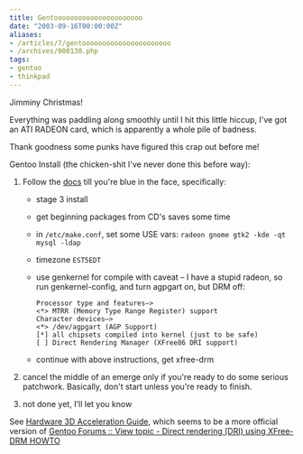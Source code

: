 ```yaml
---
title: Gentoooooooooooooooooooooo
date: "2003-09-16T00:00:00Z"
aliases:
- /articles/7/gentoooooooooooooooooooooo
- /archives/000130.php
tags:
- gentoo
- thinkpad
---
```

Jimminy Christmas!

Everything was paddling along smoothly until I hit this little hiccup, I've got an ATI RADEON card, which is apparently a whole pile of badness.

Thank goodness some punks have figured this crap out before me!

<!--more-->
Gentoo Install (the chicken-shit I've never done this before way):

1. Follow the [docs](http://gentoo.org/doc/en/gentoo-x86-install.xml) till you're blue in the face, specifically:

    * stage 3 install
    * get beginning packages from CD's saves some time
    * in `/etc/make.conf`, set some USE vars: `radeon gnome gtk2 -kde -qt mysql -ldap`
    * timezone `EST5EDT`
    * use genkernel for compile with caveat – I have a stupid radeon, so run genkernel-config, and turn agpgart on, but DRM off:

      ```
      Processor type and features—>
      <*> MTRR (Memory Type Range Register) support
      Character devices—>
      <*> /dev/agpgart (AGP Support)
      [*] all chipsets compiled into kernel (just to be safe)
      [ ] Direct Rendering Manager (XFree86 DRI support)
      ```

    * continue with above instructions, get xfree-drm

2. cancel the middle of an emerge only if you're ready to do some serious patchwork. Basically, don't start unless you're ready to finish.

3. not done yet, I'll let you know

See [Hardware 3D Acceleration Guide](http://www.gentoo.org/doc/en/dri-howto.xml), which seems to be a more official version of
[Gentoo Forums :: View topic - Direct rendering (DRI) using XFree-DRM HOWTO](http://forums.gentoo.org/viewtopic.php?t=46681)
